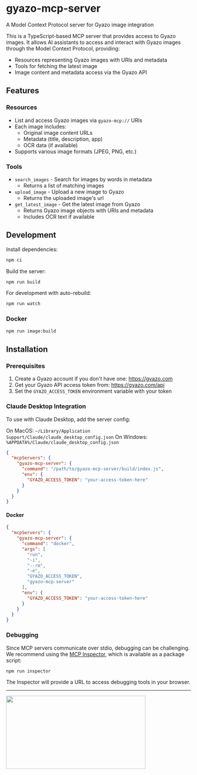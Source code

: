 # gyazo-mcp-server

A Model Context Protocol server for Gyazo image integration

This is a TypeScript-based MCP server that provides access to Gyazo images. It allows AI assistants to access and interact with Gyazo images through the Model Context Protocol, providing:

- Resources representing Gyazo images with URIs and metadata
- Tools for fetching the latest image
- Image content and metadata access via the Gyazo API

## Features

### Resources

- List and access Gyazo images via `gyazo-mcp://` URIs
- Each image includes:
  - Original image content URLs
  - Metadata (title, description, app)
  - OCR data (if available)
- Supports various image formats (JPEG, PNG, etc.)

### Tools

- `search_images` - Search for images by words in metadata
  - Returns a list of matching images
- `upload_image` - Upload a new image to Gyazo
  - Returns the uploaded image's url
- `get_latest_image` - Get the latest image from Gyazo
  - Returns Gyazo image objects with URIs and metadata
  - Includes OCR text if available

## Development

Install dependencies:

```bash
npm ci
```

Build the server:

```bash
npm run build
```

For development with auto-rebuild:

```bash
npm run watch
```

### Docker

```bash
npm run image:build
```

## Installation

### Prerequisites

1. Create a Gyazo account if you don't have one: https://gyazo.com
2. Get your Gyazo API access token from: https://gyazo.com/api
3. Set the `GYAZO_ACCESS_TOKEN` environment variable with your token

### Claude Desktop Integration

To use with Claude Desktop, add the server config:

On MacOS: `~/Library/Application Support/Claude/claude_desktop_config.json`
On Windows: `%APPDATA%/Claude/claude_desktop_config.json`

```json
{
  "mcpServers": {
    "gyazo-mcp-server": {
      "command": "/path/to/gyazo-mcp-server/build/index.js",
      "env": {
        "GYAZO_ACCESS_TOKEN": "your-access-token-here"
      }
    }
  }
}
```

#### Docker

```json
{
  "mcpServers": {
    "gyazo-mcp-server": {
      "command": "docker",
      "args": [
        "run",
        "-i",
        "--rm",
        "-e",
        "GYAZO_ACCESS_TOKEN",
        "gyazo-mcp-server"
      ],
      "env": {
        "GYAZO_ACCESS_TOKEN": "your-access-token-here"
      }
    }
  }
}
```

### Debugging

Since MCP servers communicate over stdio, debugging can be challenging. We recommend using the [MCP Inspector](https://github.com/modelcontextprotocol/inspector), which is available as a package script:

```bash
npm run inspector
```

The Inspector will provide a URL to access debugging tools in your browser.

---

<a href="https://glama.ai/mcp/servers/bhrk879agk">
  <img width="380" height="200" src="https://glama.ai/mcp/servers/bhrk879agk/badge" />
</a>
